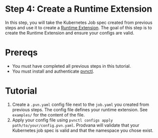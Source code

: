 # Step 4: Create a Runtime Extension

In this step, you will take the Kubernetes Job spec created from previous steps and use it to create a [Runtime Extension](https://docs.prodvana.io/docs/runtime-extensions). The goal of this step is to create the Runtime Extension and ensure your configs are valid.

# Prereqs
- You must have completed all previous steps in this tutorial.
- You must install and authenticate [pvnctl](https://docs.prodvana.io/docs/pvnctl).

# Tutorial
1. Create a `.pvn.yaml` config file next to the `job.yaml` you created from previous steps. The config file defines your runtime extension. See `examples/` for the content of the file.
2. Apply your config file using `pvnctl configs apply path/to/your/config.pvn.yaml`. Prodvana will validate that your Kubernetes job spec is valid and that the namespace you chose exist.